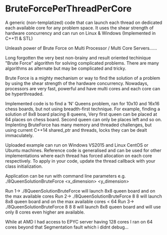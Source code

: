 # BruteForcePerThreadPerCore
A generic (non-templatized) code that can launch each thread on dedicated each available core for any problem space. It uses the shear strength of hardware concurrency and can run on Linux &amp; Windows (Implemented in C++11 &amp; STL)

Unleash power of Brute Force on Multi Processor / Multi Core Servers......

Long forgotten the very best non-brainy and result oriented techinique "Brute Force" algorithm for solving complicated problems. There are many algorithms as alternate but may be complicated and tricky.

Brute Force is a mighty mechanism or way to find the solution of a problem by using the shear strength of the hardware concurrency. Nowadays, processors are very fast, powerful and have multi cores and each core can be hyperthreaded. 

Implemented code is to find a 'N' Queens problem, ran for 10x10 and 16x16 chess boards, but not using breadth-first technique. For example, finding a solution of 8x8 board placing 8 queens, Very first queen can be placed at 64 places on chess board. Second queen can only be places left and so on. Implenting BruteForce has many memory and threaded challenges, but using current C++14 shared_ptr and threads, locks they can be dealt immaculately.

Uploaded example can run on Windows VS2015 and Linux CentOS or Ubuntu machines. Reference code is generalised and can be used for other implementations where each thread has forced allocation on each core respectively. To apply in your code, update the thread callback with your class initialization.

Application can be run with command line parameters e.g. ./8QueenSolutionBruteForce <x_dimension> <y_dimension> <nCores forced to use>
  
Run 1-> ./8QueenSolutionBruteForce will launch 8x8 queen board and on the max available cores
Run 2-> ./8QueenSolutionBruteForce 8 8 will launch 8x8 queen board and on the max available cores < 64
Run 3-> ./8QueenSolutionBruteForce 8 8 8 will launch 8x8 queen board and will use only 8 cores even higher are available.

While at AMD I had access to EPYC server having 128 cores I ran on 64 cores beyond that Segmentation fault which i didnt debug...




